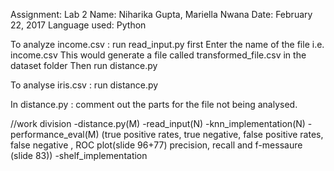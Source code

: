 Assignment: Lab 2
Name: Niharika Gupta, Mariella Nwana
Date: February 22, 2017
Language used: Python

To analyze income.csv :
	run read_input.py first
	Enter the name of the file i.e. income.csv 
	This would generate a file called transformed_file.csv
	in the dataset folder
	Then run distance.py

To analyse iris.csv :
	run distance.py

In distance.py :
	comment out the parts for the file not being analysed. 

//work division
	-distance.py(M)
	-read_input(N)
	-knn_implementation(N)
	-performance_eval(M)
	(true positive rates, true negative, false positive rates, false negative , ROC plot(slide 96+77) precision, recall and f-messaure (slide 83))
	-shelf_implementation